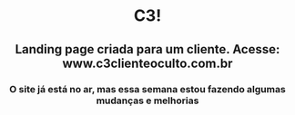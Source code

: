 <h1 align='center'> C3! </h1>
<h2 align='center'>Landing page criada para um cliente. Acesse: www.c3clienteoculto.com.br</h2>
<h3 align='center'>O site já está no ar, mas essa semana estou fazendo algumas mudanças e melhorias</h3>
